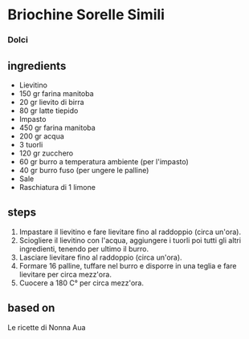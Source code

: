 



# Briochine Sorelle Simili
  
### Dolci
## ingredients
  
* Lievitino  
* 150 gr farina manitoba  
* 20 gr lievito di birra  
* 80 gr latte tiepido  
* Impasto  
* 450 gr farina manitoba  
* 200 gr acqua  
* 3 tuorli  
* 120 gr zucchero  
* 60 gr burro a temperatura ambiente (per l'impasto)  
* 40 gr burro fuso (per ungere le palline)   
* Sale  
* Raschiatura di 1 limone
## steps
  
1. Impastare il lievitino e fare lievitare fino al raddoppio (circa un'ora).  
1. Sciogliere il lievitino con l'acqua, aggiungere i tuorli poi tutti gli altri ingredienti, tenendo per ultimo il burro.  
1. Lasciare lievitare fino al raddoppio (circa un'ora).  
1. Formare 16 palline, tuffare nel burro e disporre in una teglia e fare lievitare per circa mezz'ora.  
1. Cuocere a 180 C° per circa mezz'ora.
## based on
  
Le ricette di Nonna Aua